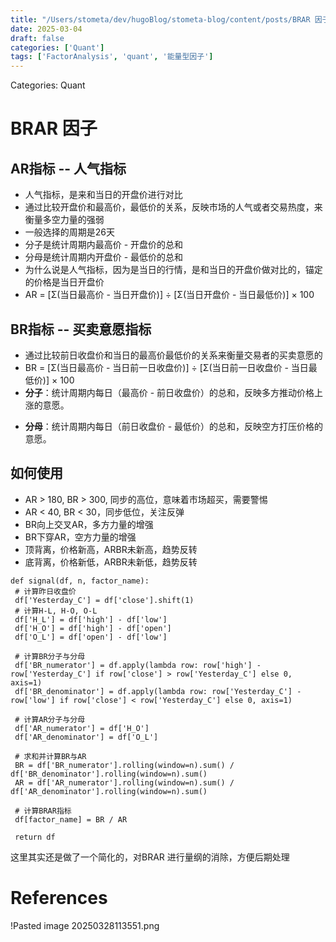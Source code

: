 ```yaml
---
title: "/Users/stometa/dev/hugoBlog/stometa-blog/content/posts/BRAR 因子"
date: 2025-03-04
draft: false
categories: ['Quant']
tags: ['FactorAnalysis', 'quant', '能量型因子']
---
```


Categories: Quant
# BRAR 因子
## AR指标 -- 人气指标
+ 人气指标，是来和当日的开盘价进行对比
+ 通过比较开盘价和最高价，最低价的关系，反映市场的人气或者交易热度，来衡量多空力量的强弱
+ 一般选择的周期是26天
+ 分子是统计周期内最高价 - 开盘价的总和
+ 分母是统计周期内开盘价 - 最低价的总和
+ 为什么说是人气指标，因为是当日的行情，是和当日的开盘价做对比的，锚定的价格是当日开盘价
+ AR = [Σ(当日最高价 - 当日开盘价)] ÷ [Σ(当日开盘价 - 当日最低价)] × 100

## BR指标 -- 买卖意愿指标
+ 通过比较前日收盘价和当日的最高价最低价的关系来衡量交易者的买卖意愿的
+ BR = [Σ(当日最高价 - 当日前一日收盘价)] ÷ [Σ(当日前一日收盘价 - 当日最低价)] × 100
+ **分子**：统计周期内每日（最高价 - 前日收盘价）的总和，反映多方推动价格上涨的意愿。
- **分母**：统计周期内每日（前日收盘价 - 最低价）的总和，反映空方打压价格的意愿。

## 如何使用
+ AR > 180, BR > 300, 同步的高位，意味着市场超买，需要警惕
+ AR < 40, BR < 30，同步低位，关注反弹
+ BR向上交叉AR，多方力量的增强
+ BR下穿AR，空方力量的增强
+ 顶背离，价格新高，ARBR未新高，趋势反转
+ 底背离，价格新低，ARBR未新低，趋势反转

```
def signal(df, n, factor_name):
 # 计算昨日收盘价
 df['Yesterday_C'] = df['close'].shift(1)
 # 计算H-L, H-O, O-L
 df['H_L'] = df['high'] - df['low']
 df['H_O'] = df['high'] - df['open']
 df['O_L'] = df['open'] - df['low']

 # 计算BR分子与分母
 df['BR_numerator'] = df.apply(lambda row: row['high'] - row['Yesterday_C'] if row['close'] > row['Yesterday_C'] else 0, axis=1)
 df['BR_denominator'] = df.apply(lambda row: row['Yesterday_C'] - row['low'] if row['close'] < row['Yesterday_C'] else 0, axis=1)

 # 计算AR分子与分母
 df['AR_numerator'] = df['H_O']
 df['AR_denominator'] = df['O_L']

 # 求和并计算BR与AR
 BR = df['BR_numerator'].rolling(window=n).sum() / df['BR_denominator'].rolling(window=n).sum()
 AR = df['AR_numerator'].rolling(window=n).sum() / df['AR_denominator'].rolling(window=n).sum()

 # 计算BRAR指标
 df[factor_name] = BR / AR

 return df
```

这里其实还是做了一个简化的，对BRAR 进行量纲的消除，方便后期处理
# References

!Pasted image 20250328113551.png